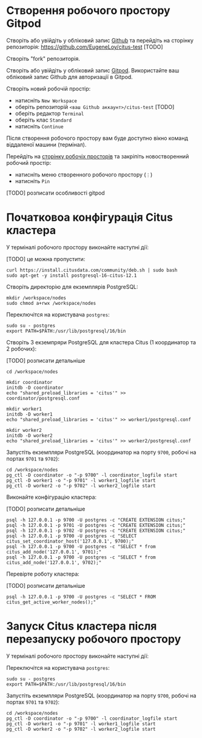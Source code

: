 # Створення робочого простору Gitpod

Створіть або увійдіть у обліковий запис [Github](https://github.com/) та перейдіть на сторінку репозиторія: https://github.com/EugeneLoy/citus-test [TODO]

Створіть "fork" репозиторія.

Створіть або увійдіть у обліковий запис [Gitpod](https://gitpod.io/). Використайте ваш обліковий запис Github для авторизації в Gitpod.

Створіть новий робочій простір:
* натисніть `New Workspace`
* оберіть репозиторій `<ваш Github аккаунт>/citus-test` [TODO]
* оберіть редактор `Terminal`
* оберіть клас `Standard`
* натисніть `Continue`

Після створення робочого простору вам буде доступно вікно команд віддаленої машини (термінал).

Перейдіть на [сторінку робочіх просторів](https://gitpod.io/workspaces) та закріпіть новостворенний робочий простір:
* натисніть меню створенного робочого простору (`⋮`)
* натисніть `Pin`

[TODO] розписати особливості gitpod

# Початковоа конфігурація Citus кластера

У терміналі робочого простору виконайте наступні дії:

[TODO] це можна пропустити:

```
curl https://install.citusdata.com/community/deb.sh | sudo bash
sudo apt-get -y install postgresql-16-citus-12.1
```

Створіть директорію для екземплярів PostgreSQL:
```
mkdir /workspace/nodes
sudo chmod a+rwx /workspace/nodes
```

Переключітся на користувача `postgres`:
```
sudo su - postgres
export PATH=$PATH:/usr/lib/postgresql/16/bin
```

Створіть 3 екземпряри PostgreSQL для кластера Citus (1 координатор та 2 робочих):

[TODO] розписати детальніше
```
cd /workspace/nodes

mkdir coordinator
initdb -D coordinator
echo "shared_preload_libraries = 'citus'" >> coordinator/postgresql.conf

mkdir worker1
initdb -D worker1
echo "shared_preload_libraries = 'citus'" >> worker1/postgresql.conf

mkdir worker2
initdb -D worker2
echo "shared_preload_libraries = 'citus'" >> worker2/postgresql.conf
```

Запустіть екземпляри PostgreSQL (координатор на порту `9700`, робочі на портах `9701` та `9702`):
```
cd /workspace/nodes
pg_ctl -D coordinator -o "-p 9700" -l coordinator_logfile start
pg_ctl -D worker1 -o "-p 9701" -l worker1_logfile start
pg_ctl -D worker2 -o "-p 9702" -l worker2_logfile start
```

Виконайте конфігурацію кластера:

[TODO] розписати детальніше
```
psql -h 127.0.0.1 -p 9700 -U postgres -c "CREATE EXTENSION citus;"
psql -h 127.0.0.1 -p 9701 -U postgres -c "CREATE EXTENSION citus;"
psql -h 127.0.0.1 -p 9702 -U postgres -c "CREATE EXTENSION citus;"
psql -h 127.0.0.1 -p 9700 -U postgres -c "SELECT citus_set_coordinator_host('127.0.0.1', 9700);"
psql -h 127.0.0.1 -p 9700 -U postgres -c "SELECT * from citus_add_node('127.0.0.1', 9701);"
psql -h 127.0.0.1 -p 9700 -U postgres -c "SELECT * from citus_add_node('127.0.0.1', 9702);"
```

Перевірте роботу кластера:

[TODO] розписати детальніше
```
psql -h 127.0.0.1 -p 9700 -U postgres -c "SELECT * FROM citus_get_active_worker_nodes();"
```

# Запуск Citus кластера після перезапуску робочого простору

У терміналі робочого простору виконайте наступні дії:

Переключітся на користувача `postgres`:
```
sudo su - postgres
export PATH=$PATH:/usr/lib/postgresql/16/bin
```

Запустіть екземпляри PostgreSQL (координатор на порту `9700`, робочі на портах `9701` та `9702`):
```
cd /workspace/nodes
pg_ctl -D coordinator -o "-p 9700" -l coordinator_logfile start
pg_ctl -D worker1 -o "-p 9701" -l worker1_logfile start
pg_ctl -D worker2 -o "-p 9702" -l worker2_logfile start
```
